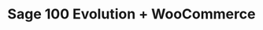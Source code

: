 ---
title: "Sage 100 Evolution + WooCommerce"
seoTitle: "Sage 100 Evolution WooCommerce Integration"
seoDescription: "Integrate Sage 100 Evolution and WooCommerce, and you'll be able to streamline your workflow, simplify the ordering process and save time - and money. Find out more about how a Sage 100 Evolution WooCommerce Integration can help your business."
lead: "Let Stock2Shop send product updates from Sage 100 Evolution to WooCommerce, as well as automatically raise online orders directly into your ERP and instruct your warehouse to fulfill the order. Here’s how we can help you streamline your workflow."
type: "source-channel"
source: "sage-100-evolution"
channel: "woocommerce"
image: "/images/sap-shopify.png"
imageAlt: woocommerce logo
tags: []
aliases:
    - /integrations/sage-evolution-woocommerce/
---